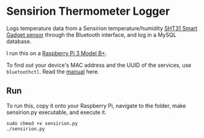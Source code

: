 # Sensirion Thermometer Logger
 Logs temperature data from a Sensirion temperature/humidity [SHT31 Smart Gadget sensor](https://www.sensirion.com/fileadmin/user_upload/customers/sensirion/Dokumente/2_Humidity_Sensors/Sensirion_Humidity_Sensors_SHT3x_Smart-Gadget_User-Guide.pdf) through the Bluetooth interface, and log in a MySQL database.
 
 I run this on a [Raspberry Pi 3 Model B+](https://www.raspberrypi.com/products/raspberry-pi-3-model-b-plus/).
 
 To find out your device's MAC address and the UUID of the services, use ```bluetoothctl```. Read the [manual](https://www.makeuseof.com/manage-bluetooth-linux-with-bluetoothctl/) here.
 
 ## Run
 To run this, copy it onto your Raspberry Pi, navigate to the folder, make sensirion.py executable, and execute it.
 ```
 sudo chmod +x sensirion.py
 ./sensirion.py
 ```

